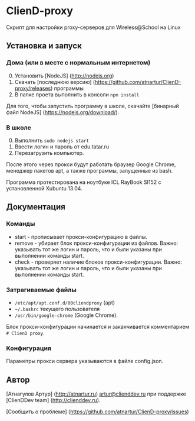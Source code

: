 # ClienD-proxy
Скрипт для настройки proxy-серверов для Wireless@School на Linux

## Установка и запуск
### Дома (или в месте с нормальным интернетом)
0. Установить [NodeJS] (http://nodejs.org)
0. Скачать [последнюю версию] (https://github.com/atnartur/ClienD-proxy/releases) программы
0. В папке проета выполнить в консоли ```npm install```

Для того, чтобы запустить программу в школе, скачайте [бинарный файл NodeJS] (https://nodejs.org/download/).

### В школе
0. Выполнить ```sudo nodejs start```
0. Ввести логин и пароль от edu.tatar.ru
0. Перезагрузить компьютер.

После этого через прокси будут работать браузер Google Chrome, менеджер пакетов apt, а также программы, запущенные из bash.

Программа протестирована на ноутбуке ICL RayBook SI152 с установленной Xubuntu 13.04.

## Документация

### Команды
- start - прописывает прокси-конфигурацию в файлы.
- remove - убирает блок прокси-конфигурации из файлов. Важно: указывать тот же логин и пароль, что и были указаны при выполнении команды start.
- check - проверяет наличие блоков прокси-конфигурации. Важно: указывать тот же логин и пароль, что и были указаны при выполнении команды start.

### Затрагиваемые файлы
- ```/etc/apt/apt.conf.d/00cliendproxy``` (apt)
- ```~/.bashrc``` текущего пользователя
- ```/usr/bin/google-chrome``` (Google Chrome).

Блок прокси-конфигурации начинается и заканчивается комментарием ```# ClienD proxy```.

### Конфигурация
Параметры прокси сервера указываются в файле config.json.

## Автор
[Атнагулов Артур] (http://atnartur.ru) <artur@clienddev.ru> при поддержке [ClienDDev team] (http://clienddev.ru).

[Сообщить о проблеме] (https://github.com/atnartur/ClienD-proxy/issues)
